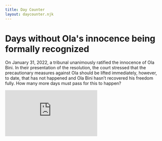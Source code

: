 ```yaml
---
title: Day Counter
layout: daycounter.njk
---
```


# Days without Ola's innocence being formally recognized

On January 31, 2022, a tribunal unanimously ratified the innocence of Ola Bini. In their presentation of the resolution, the court stressed that the precautionary measures against Ola should be lifted immediately, however, to date, that has not happened and Ola Bini hasn’t recovered his freedom fully. How many more days must pass for this to happen?

<div class="aspect-w-16 aspect-h-9">
  <iframe scrolling="no" frameborder="0"  src="https://editor.p5js.org/piratax007/full/LFIpBjV_3"></iframe>
</div>
